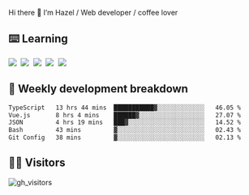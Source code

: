 
Hi there 👋 I’m Hazel / Web developer / coffee lover

## ⌨️ Learning

<samp>
 <a href="https://github.com/vuejs/core"><img src="https://api.iconify.design/logos:vue.svg" /></a>
  <a href="https://github.com/vuejs/core"><img src="https://api.iconify.design/logos:react.svg" /></a>
  <a href="https://github.com/vitejs/vite"><img src="https://api.iconify.design/logos:vitejs.svg" /></a>
  <a href="https://github.com/microsoft/TypeScript"><img src="https://api.iconify.design/logos:typescript-icon.svg" /></a> 
  <a href="https://github.com/unocss/unocss"><img src="https://api.iconify.design/logos:unocss.svg" /></a>
  

</samp>


## 🦀 Weekly development breakdown

<!--START_SECTION:waka-->

```txt
TypeScript   13 hrs 44 mins  ███████████▓░░░░░░░░░░░░░   46.05 %
Vue.js       8 hrs 4 mins    ██████▓░░░░░░░░░░░░░░░░░░   27.07 %
JSON         4 hrs 19 mins   ███▓░░░░░░░░░░░░░░░░░░░░░   14.52 %
Bash         43 mins         ▓░░░░░░░░░░░░░░░░░░░░░░░░   02.43 %
Git Config   38 mins         ▓░░░░░░░░░░░░░░░░░░░░░░░░   02.13 %
```

<!--END_SECTION:waka-->
## 👬🏻 Visitors

![gh_visitors](https://profile-counter.glitch.me/Hazel-Lin/count.svg)

